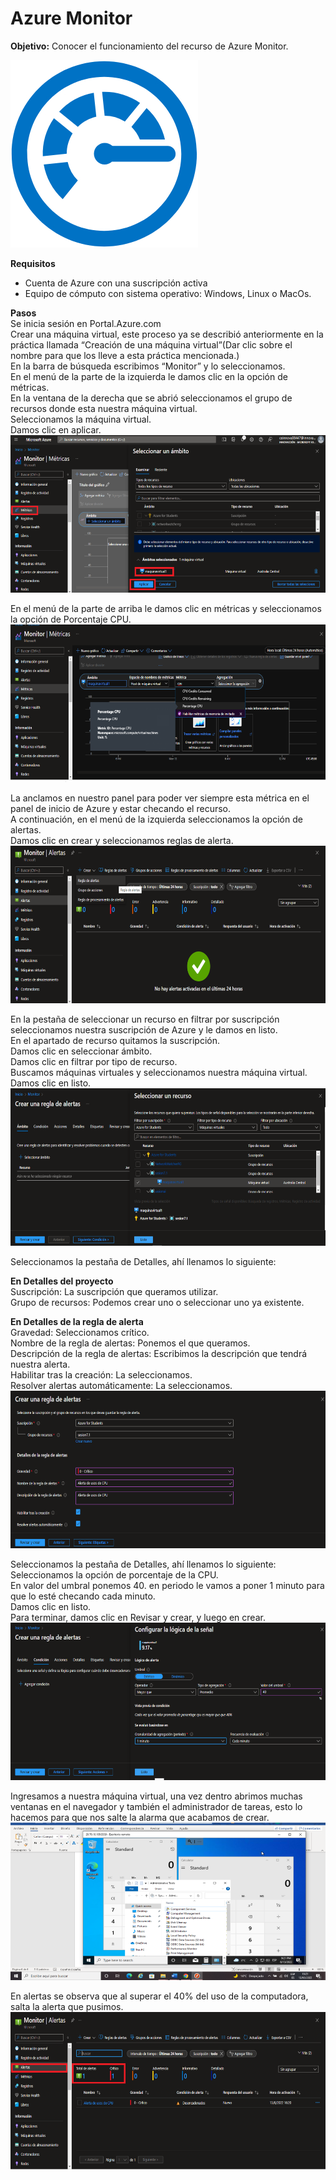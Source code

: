# Azure Monitor
**Objetivo:** Conocer el funcionamiento del recurso de Azure Monitor.

![](/imagenes/monitor.jpg)

**Requisitos**
- Cuenta de Azure con una suscripción activa
- Equipo de cómputo con sistema operativo: Windows, Linux o MacOs.

**Pasos**  
Se inicia sesión en Portal.Azure.com  
Crear una máquina virtual, este proceso ya se describió anteriormente en la práctica llamada “Creación de una máquina virtual”(Dar clic sobre el nombre para que los lleve a esta práctica mencionada.)  
En la barra de búsqueda escribimos “Monitor” y lo seleccionamos.  
En el menú de la parte de la izquierda le damos clic en la opción de métricas.  
En la ventana de la derecha que se abrió seleccionamos el grupo de recursos donde esta nuestra máquina virtual.  
Seleccionamos la máquina virtual.  
Damos clic en aplicar.  
![Imagen 1](/imagenes/Imagen1.png)

En el menú de la parte de arriba le damos clic en métricas y seleccionamos la opción de Porcentaje CPU.  
![](/imagenes/Imagen2.png)

La anclamos en nuestro panel para poder ver siempre esta métrica en el panel de inicio de Azure y estar checando el recurso.  
A continuación, en el menú de la izquierda seleccionamos la opción de alertas.  
Damos clic en crear y seleccionamos reglas de alerta.  
![](/imagenes/Imagen3.png)

En la pestaña de seleccionar un recurso en filtrar por suscripción seleccionamos nuestra suscripción de Azure y le damos en listo.  
En el apartado de recurso quitamos la suscripción.  
Damos clic en seleccionar ámbito.  
Damos clic en filtrar por tipo de recurso.  
Buscamos máquinas virtuales y seleccionamos nuestra máquina virtual.  
Damos clic en listo.  
![](/imagenes/Imagen4.png)

Seleccionamos la pestaña de Detalles, ahí llenamos lo siguiente:  

**En Detalles del proyecto**  
Suscripción: La suscripción que queramos utilizar.  
Grupo de recursos: Podemos crear uno o seleccionar uno ya existente.

**En Detalles de la regla de alerta**  
Gravedad: Seleccionamos crítico.  
Nombre de la regla de alertas: Ponemos el que queramos.  
Descripción de la regla de alertas: Escribimos la descripción que tendrá nuestra alerta.  
Habilitar tras la creación: La seleccionamos.  
Resolver alertas automáticamente: La seleccionamos.  
![](/imagenes/Imagen5.png)

Seleccionamos la pestaña de Detalles, ahí llenamos lo siguiente:  
Seleccionamos la opción de porcentaje de la CPU.  
En valor del umbral ponemos 40.
en periodo le vamos a poner 1 minuto para que lo esté checando cada minuto.  
Damos clic en listo.  
Para terminar, damos clic en Revisar y crear, y luego en crear.  
![](/imagenes/Imagen6.png)

Ingresamos a nuestra máquina virtual, una vez dentro abrimos muchas ventanas en el navegador y también el administrador de tareas, esto lo hacemos para que nos salte la alarma que acabamos de crear.  
![](/imagenes/Imagen7.png)

En alertas se observa que al superar el 40% del uso de la computadora, salta la alerta que pusimos.  
![](/imagenes/Imagen8.png)
